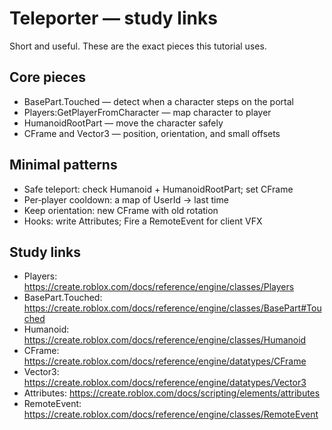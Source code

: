 # Teleporter — study links

Short and useful. These are the exact pieces this tutorial uses.

## Core pieces

- BasePart.Touched — detect when a character steps on the portal
- Players:GetPlayerFromCharacter — map character to player
- HumanoidRootPart — move the character safely
- CFrame and Vector3 — position, orientation, and small offsets

## Minimal patterns

- Safe teleport: check Humanoid + HumanoidRootPart; set CFrame
- Per‑player cooldown: a map of UserId -> last time
- Keep orientation: new CFrame with old rotation
- Hooks: write Attributes; Fire a RemoteEvent for client VFX

## Study links

- Players: https://create.roblox.com/docs/reference/engine/classes/Players
- BasePart.Touched: https://create.roblox.com/docs/reference/engine/classes/BasePart#Touched
- Humanoid: https://create.roblox.com/docs/reference/engine/classes/Humanoid
- CFrame: https://create.roblox.com/docs/reference/engine/datatypes/CFrame
- Vector3: https://create.roblox.com/docs/reference/engine/datatypes/Vector3
- Attributes: https://create.roblox.com/docs/scripting/elements/attributes
- RemoteEvent: https://create.roblox.com/docs/reference/engine/classes/RemoteEvent
